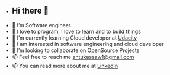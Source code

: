 - ##  Hi there 👋 
- 👋 I’m Software engineer.
- 👋 I love to program, I love to learn and to build things
- 👀  I’m currently learning Cloud developer at [Udacity](https://www.udacity.com/course/cloud-developer-nanodegree--nd9990)
- 🌱 I am interested in software engineering and cloud developer
- 💞️ I’m looking to collaborate on OpenSource Projects
- 📫 Feel free to reach me antukassaw1@gmail.com
-  📫 You can read more about me at [LinkedIn](https://www.linkedin.com/in/anteneh-bizuneh-334430212/)


<!---
Anteneh2121/Anteneh2121 is a ✨ special ✨ repository because its `README.md` (this file) appears on your GitHub profile.
You can click the Preview link to take a look at your changes.
--->
